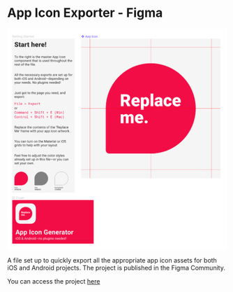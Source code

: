 # App Icon Exporter - Figma

<a href="https://www.figma.com/c/file/809500337539668109/App-Icon-Exporter-for-iOS-%26-Android">
  <img src="/images/screenshot.png" alt="" height="auto" width="auto">
</a>

A file set up to quickly export all the appropriate app icon assets for both iOS and Android projects. The project is published in the Figma Community.

You can access the project [here](https://www.figma.com/c/file/809500337539668109/App-Icon-Exporter-for-iOS-%26-Android)
